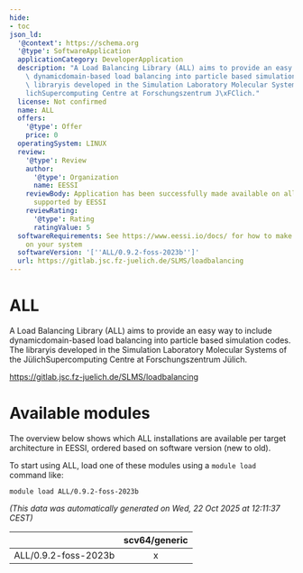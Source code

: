 ```yaml
---
hide:
- toc
json_ld:
  '@context': https://schema.org
  '@type': SoftwareApplication
  applicationCategory: DeveloperApplication
  description: "A Load Balancing Library (ALL) aims to provide an easy way to include\
    \ dynamicdomain-based load balancing into particle based simulation codes. The\
    \ libraryis developed in the Simulation Laboratory Molecular Systems of the J\xFC\
    lichSupercomputing Centre at Forschungszentrum J\xFClich."
  license: Not confirmed
  name: ALL
  offers:
    '@type': Offer
    price: 0
  operatingSystem: LINUX
  review:
    '@type': Review
    author:
      '@type': Organization
      name: EESSI
    reviewBody: Application has been successfully made available on all architectures
      supported by EESSI
    reviewRating:
      '@type': Rating
      ratingValue: 5
  softwareRequirements: See https://www.eessi.io/docs/ for how to make EESSI available
    on your system
  softwareVersion: '[''ALL/0.9.2-foss-2023b'']'
  url: https://gitlab.jsc.fz-juelich.de/SLMS/loadbalancing
---
```


ALL
===


A Load Balancing Library (ALL) aims to provide an easy way to include dynamicdomain-based load balancing into particle based simulation codes. The libraryis developed in the Simulation Laboratory Molecular Systems of the JülichSupercomputing Centre at Forschungszentrum Jülich.

https://gitlab.jsc.fz-juelich.de/SLMS/loadbalancing
# Available modules


The overview below shows which ALL installations are available per target architecture in EESSI, ordered based on software version (new to old).

To start using ALL, load one of these modules using a `module load` command like:

```shell
module load ALL/0.9.2-foss-2023b
```

*(This data was automatically generated on Wed, 22 Oct 2025 at 12:11:37 CEST)*

| |scv64/generic|
| :---: | :---: |
|ALL/0.9.2-foss-2023b|x|
